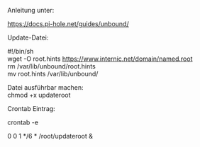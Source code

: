 Anleitung unter:

https://docs.pi-hole.net/guides/unbound/

Update-Datei:

#!/bin/sh<br>
wget -O root.hints https://www.internic.net/domain/named.root<br>
rm /var/lib/unbound/root.hints<br>
mv root.hints /var/lib/unbound/<br>

Datei ausführbar machen:<br>
chmod +x updateroot

Crontab Eintrag:<br>

crontab -e<br>

0 0 1 */6 * /root/updateroot &



